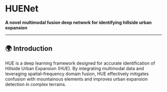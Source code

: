# HUENet

**A novel multimodal fusion deep network for identifying hillside urban expansion**

---

## 🌍 Introduction
HUE is a deep learning framework designed for accurate identification of Hillside Urban Expansion (HUE).
By integrating multimodal data and leveraging spatial–frequency domain fusion, HUE effectively mitigates confusion with mountainous elements and improves urban expansion detection in complex terrains.

